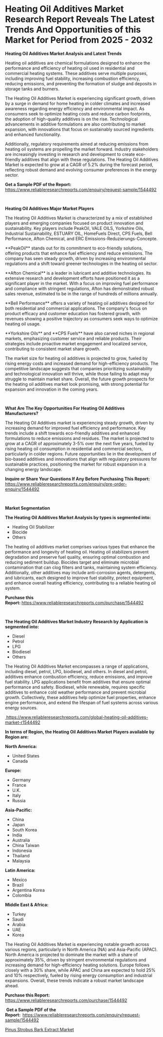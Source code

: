 <p><h1>Heating Oil Additives Market Research Report Reveals The Latest Trends And Opportunities of this Market for Period from 2025 - 2032</h1></p><p><strong>Heating Oil Additives Market Analysis and Latest Trends</strong></p>
<p><p>Heating oil additives are chemical formulations designed to enhance the performance and efficiency of heating oil used in residential and commercial heating systems. These additives serve multiple purposes, including improving fuel stability, increasing combustion efficiency, reducing emissions, and preventing the formation of sludge and deposits in storage tanks and burners.</p><p>The Heating Oil Additives Market is experiencing significant growth, driven by a surge in demand for home heating in colder climates and increased awareness regarding energy efficiency and environmental impact. As consumers seek to optimize heating costs and reduce carbon footprints, the adoption of high-quality additives is on the rise. Technological advancements in additive formulations are also contributing to market expansion, with innovations that focus on sustainably sourced ingredients and enhanced functionality.</p><p>Additionally, regulatory requirements aimed at reducing emissions from heating oil systems are propelling the market forward. Industry stakeholders are increasingly investing in research and development to create eco-friendly additives that align with these regulations. The Heating Oil Additives Market is expected to grow at a CAGR of 5.2% during the forecast period, reflecting robust demand and evolving consumer preferences in the energy sector.</p></p>
<p><strong>Get a Sample PDF of the Report:&nbsp;</strong> <a href="https://www.reliableresearchreports.com/enquiry/request-sample/1544492?utm_campaign=3353&utm_medium=2&utm_source=Github&utm_content=ia&utm_term=31032025&utm_id=heating-oil-additives">https://www.reliableresearchreports.com/enquiry/request-sample/1544492</a></p>
<p>&nbsp;</p>
<p><strong>Heating Oil Additives Major Market Players</strong></p>
<p><p>The Heating Oil Additives Market is characterized by a mix of established players and emerging companies focused on product innovation and sustainability. Key players include PeakOil, VALE OILS, Yorkshire Oils, Industrial Sustainability, ESTUARY OIL, HomeFuels Direct, CPS Fuels, Bell Performance, Afton Chemical, and ERC Emissions-Reduzierungs-Concepte.</p><p>**PeakOil** stands out for its commitment to eco-friendly solutions, offering products that enhance fuel efficiency and reduce emissions. The company has seen steady growth, driven by increasing environmental regulations and a shift toward greener technologies in the heating oil sector. </p><p>**Afton Chemical** is a leader in lubricant and additive technologies. Its extensive research and development efforts have positioned it as a significant player in the market. With a focus on improving fuel performance and compliance with stringent regulations, Afton has demonstrated robust sales revenue, estimated to be in the range of hundreds of millions annually.</p><p>**Bell Performance** offers a variety of heating oil additives designed for both residential and commercial applications. The company's focus on product efficacy and customer education has fostered growth, with revenues showing a positive trajectory as consumers seek ways to optimize heating oil usage.</p><p>**Yorkshire Oils** and **CPS Fuels** have also carved niches in regional markets, emphasizing customer service and reliable products. Their strategies include proactive market engagement and localized service, contributing to consistent market share growth.</p><p>The market size for heating oil additives is projected to grow, fueled by rising energy costs and increased demand for high-efficiency products. The competitive landscape suggests that companies prioritizing sustainability and technological innovation will thrive, while those failing to adapt may struggle to maintain market share. Overall, the future growth prospects for the heating oil additives market look promising, with strong potential for expansion and innovation in the coming years.</p></p>
<p>&nbsp;</p>
<p><strong>What Are The Key Opportunities For Heating Oil Additives Manufacturers?</strong></p>
<p><p>The Heating Oil Additives market is experiencing steady growth, driven by increasing demand for improved fuel efficiency and performance. Key trends include a shift towards eco-friendly additives and enhanced formulations to reduce emissions and residues. The market is projected to grow at a CAGR of approximately 3-5% over the next five years, fueled by rising heating oil consumption in residential and commercial sectors, particularly in colder regions. Future opportunities lie in the development of bio-based additives and innovations that align with regulatory pressures for sustainable practices, positioning the market for robust expansion in a changing energy landscape.</p></p>
<p><strong>Inquire or Share Your Questions If Any Before Purchasing This Report:</strong> <a href="https://www.reliableresearchreports.com/enquiry/pre-order-enquiry/1544492?utm_campaign=3353&utm_medium=2&utm_source=Github&utm_content=ia&utm_term=31032025&utm_id=heating-oil-additives">https://www.reliableresearchreports.com/enquiry/pre-order-enquiry/1544492</a></p>
<p>&nbsp;</p>
<p><strong>Market Segmentation</strong></p>
<p><strong>The Heating Oil Additives Market Analysis by types is segmented into:</strong></p>
<p><ul><li>Heating Oil Stabilizer</li><li>Biocide</li><li>Others</li></ul></p>
<p><p>The heating oil additives market comprises various types that enhance the performance and longevity of heating oil. Heating oil stabilizers prevent degradation and preserve fuel quality, ensuring optimal combustion and reducing sediment buildup. Biocides target and eliminate microbial contamination that can clog filters and tanks, maintaining system efficiency. Additionally, other additives may include anti-corrosion agents, detergents, and lubricants, each designed to improve fuel stability, protect equipment, and enhance overall heating efficiency, contributing to a reliable heating oil system.</p></p>
<p><strong>Purchase this Report:&nbsp;</strong><a href="https://www.reliableresearchreports.com/purchase/1544492?utm_campaign=3353&utm_medium=2&utm_source=Github&utm_content=ia&utm_term=31032025&utm_id=heating-oil-additives">https://www.reliableresearchreports.com/purchase/1544492</a></p>
<p>&nbsp;</p>
<p><strong>The Heating Oil Additives Market Industry Research by Application is segmented into:</strong></p>
<p><ul><li>Diesel</li><li>Petrol</li><li>LPG</li><li>Biodiesel</li><li>Others</li></ul></p>
<p><p>The Heating Oil Additives Market encompasses a range of applications, including diesel, petrol, LPG, biodiesel, and others. In diesel and petrol, additives enhance combustion efficiency, reduce emissions, and improve fuel stability. LPG applications benefit from additives that ensure optimal performance and safety. Biodiesel, while renewable, requires specific additives to enhance cold weather performance and prevent microbial growth. Collectively, these additives help optimize fuel properties, enhance engine performance, and extend the lifespan of fuel systems across various energy sources.</p></p>
<p><a href="https://www.reliableresearchreports.com/global-heating-oil-additives-market-r1544492?utm_campaign=3353&utm_medium=2&utm_source=Github&utm_content=ia&utm_term=31032025&utm_id=heating-oil-additives">&nbsp;https://www.reliableresearchreports.com/global-heating-oil-additives-market-r1544492</a></p>
<p><strong>In terms of Region, the Heating Oil Additives Market Players available by Region are:</strong></p>
<p>
    <p> <strong> North America: </strong>
        <ul>
            <li>United States</li>
            <li>Canada</li>
        </ul>
        </p> 
    <p> <strong> Europe: </strong>
        <ul>
            <li>Germany</li>
            <li>France</li>
            <li>U.K.</li>
            <li>Italy</li>
            <li>Russia</li>
        </ul>
        </p> 
    <p> <strong> Asia-Pacific: </strong>
        <ul>
            <li>China</li>
            <li>Japan</li>
            <li>South Korea</li>
            <li>India</li>
            <li>Australia</li>
            <li>China Taiwan</li>
            <li>Indonesia</li>
            <li>Thailand</li>
            <li>Malaysia</li>
        </ul>
        </p> 
    <p> <strong> Latin America: </strong>
        <ul>
            <li>Mexico</li>
            <li>Brazil</li>
            <li>Argentina Korea</li>
            <li>Colombia</li>
        </ul>
        </p> 
    <p> <strong> Middle East & Africa: </strong>
        <ul>
            <li>Turkey</li>
            <li>Saudi</li>
            <li>Arabia</li>
            <li>UAE</li>
            <li>Korea</li>
        </ul>
    </p>
    </p>
<p><p>The Heating Oil Additives Market is experiencing notable growth across various regions, particularly in North America (NA) and Asia-Pacific (APAC). North America is projected to dominate the market with a share of approximately 35%, driven by stringent environmental regulations and increasing demand for high-efficiency heating solutions. Europe follows closely with a 30% share, while APAC and China are expected to hold 25% and 10% respectively, fueled by rising energy consumption and industrial expansions. Overall, these trends indicate a robust market landscape ahead.</p></p>
<p><strong>Purchase this Report: </strong><a href="https://www.reliableresearchreports.com/purchase/1544492?utm_campaign=3353&utm_medium=2&utm_source=Github&utm_content=ia&utm_term=31032025&utm_id=heating-oil-additives">https://www.reliableresearchreports.com/purchase/1544492</a></p>
<p>&nbsp;<strong>Get a Sample PDF of the Report:&nbsp;&nbsp;</strong><a href="https://www.reliableresearchreports.com/enquiry/request-sample/1544492?utm_campaign=3353&utm_medium=2&utm_source=Github&utm_content=ia&utm_term=31032025&utm_id=heating-oil-additives">https://www.reliableresearchreports.com/enquiry/request-sample/1544492</a></p>
<p><strong></strong></p>
<p><p><a href="https://github.com/azorrotutus/Market-Research-Report-List-1/blob/main/pinus-strobus-bark-extract-market.md?utm_campaign=3353&utm_medium=2&utm_source=Github&utm_content=ia&utm_term=31032025&utm_id=heating-oil-additives">Pinus Strobus Bark Extract Market</a></p></p>